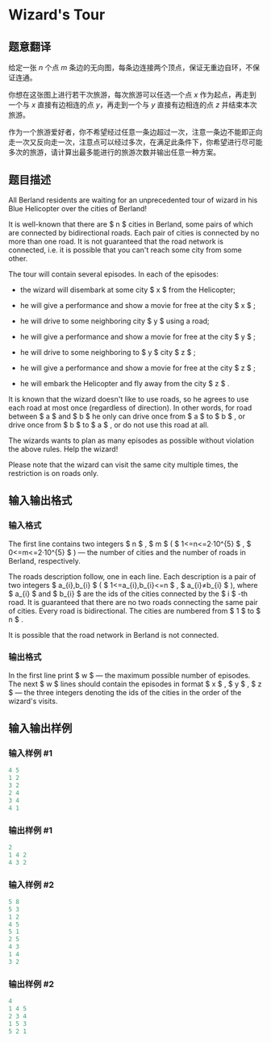 # Wizard&#039;s Tour

## 题意翻译

给定一张 $n$ 个点 $m$ 条边的无向图，每条边连接两个顶点，保证无重边自环，不保证连通。

你想在这张图上进行若干次旅游，每次旅游可以任选一个点 $x$ 作为起点，再走到一个与 $x$ 直接有边相连的点 $y$，再走到一个与 $y$ 直接有边相连的点 $z$ 并结束本次旅游。

作为一个旅游爱好者，你不希望经过任意一条边超过一次，注意一条边不能即正向走一次又反向走一次，注意点可以经过多次，在满足此条件下，你希望进行尽可能多次的旅游，请计算出最多能进行的旅游次数并输出任意一种方案。

## 题目描述

All Berland residents are waiting for an unprecedented tour of wizard in his Blue Helicopter over the cities of Berland!

It is well-known that there are $ n $ cities in Berland, some pairs of which are connected by bidirectional roads. Each pair of cities is connected by no more than one road. It is not guaranteed that the road network is connected, i.e. it is possible that you can't reach some city from some other.

The tour will contain several episodes. In each of the episodes:

- the wizard will disembark at some city $ x $ from the Helicopter;

- he will give a performance and show a movie for free at the city $ x $ ;

- he will drive to some neighboring city $ y $ using a road;

- he will give a performance and show a movie for free at the city $ y $ ;

- he will drive to some neighboring to $ y $ city $ z $ ;

- he will give a performance and show a movie for free at the city $ z $ ;

- he will embark the Helicopter and fly away from the city $ z $ .

It is known that the wizard doesn't like to use roads, so he agrees to use each road at most once (regardless of direction). In other words, for road between $ a $ and $ b $ he only can drive once from $ a $ to $ b $ , or drive once from $ b $ to $ a $ , or do not use this road at all.

The wizards wants to plan as many episodes as possible without violation the above rules. Help the wizard!

Please note that the wizard can visit the same city multiple times, the restriction is on roads only.

## 输入输出格式

### 输入格式

The first line contains two integers $ n $ , $ m $ ( $ 1<=n<=2·10^{5} $ , $ 0<=m<=2·10^{5} $ ) — the number of cities and the number of roads in Berland, respectively.

The roads description follow, one in each line. Each description is a pair of two integers $ a_{i},b_{i} $ ( $ 1<=a_{i},b_{i}<=n $ , $ a_{i}≠b_{i} $ ), where $ a_{i} $ and $ b_{i} $ are the ids of the cities connected by the $ i $ -th road. It is guaranteed that there are no two roads connecting the same pair of cities. Every road is bidirectional. The cities are numbered from $ 1 $ to $ n $ .

It is possible that the road network in Berland is not connected.

### 输出格式

In the first line print $ w $ — the maximum possible number of episodes. The next $ w $ lines should contain the episodes in format $ x $ , $ y $ , $ z $ — the three integers denoting the ids of the cities in the order of the wizard's visits.

## 输入输出样例

### 输入样例 #1

```cpp
4 5
1 2
3 2
2 4
3 4
4 1

```
### 输出样例 #1

```cpp
2
1 4 2
4 3 2

```
### 输入样例 #2

```cpp
5 8
5 3
1 2
4 5
5 1
2 5
4 3
1 4
3 2

```
### 输出样例 #2

```cpp
4
1 4 5
2 3 4
1 5 3
5 2 1

```
